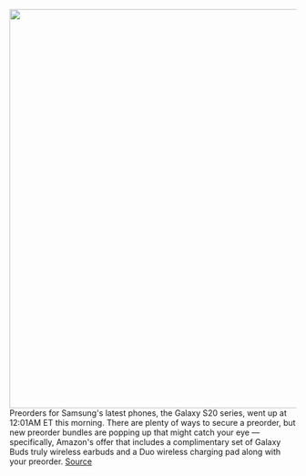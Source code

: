 <img src='https://cdn.vox-cdn.com/thumbor/MQliY9LeWb_gdqo6KrqyhRhT3m4=/0x0:2040x1360/1200x800/filters:focal(857x517:1183x843)/cdn.vox-cdn.com/uploads/chorus_image/image/66349549/vpavic_200206_3899_still_0004.0.jpg' width='700px' /><br/>
Preorders for Samsung's latest phones, the Galaxy S20 series, went up at 12:01AM ET this morning. There are plenty of ways to secure a preorder, but new preorder bundles are popping up that might catch your eye — specifically, Amazon's offer that includes a complimentary set of Galaxy Buds truly wireless earbuds and a Duo wireless charging pad along with your preorder.
<a href='https://www.theverge.com/good-deals/2020/2/21/21146956/samsung-galaxy-s20-preorder-bundles-xbox-one-x-consoles-s10-deal-sale'> Source <a/>